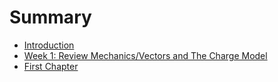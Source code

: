# Summary

* [Introduction](README.md)
* [Week 1: Review Mechanics/Vectors and The Charge Model](week-1-the-charge-model.md)
* [First Chapter](chapter1.md)


